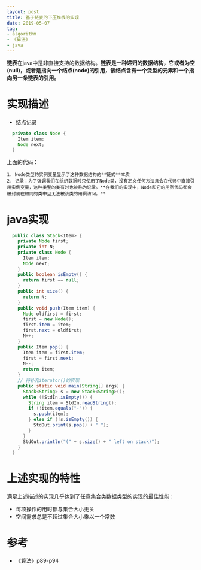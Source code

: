 ```yaml
---
layout: post
title: 基于链表的下压堆栈的实现
date: 2019-05-07
tag: 
- algorithm
- 《算法》
- java
---
```


**链表**在java中是非直接支持的数据结构。**链表是一种递归的数据结构，它或者为空(null)，或者是指向一个结点(node)的引用，该结点含有一个泛型的元素和一个指向另一条链表的引用。**

<!-- more -->

# 实现描述

  - 结点记录

  ```java
    private class Node {
      Item item;
      Node next;
    }
  ```

  上面的代码：

    1. Node类型的实例变量显示了这种数据结构的**链式**本质
    2. 记录：为了强调我们在组织数据时只使用了Node类，没有定义任何方法且会在代码中直接引用实例变量，这种类型的类有时也被称为记录。**在我们的实现中，Node和它的用例代码都会被封装在相同的类中且无法被该类的用例访问。**

# java实现

  ```java
    public class Stack<Item> {
      private Node first;
      private int N;
      private class Node {
        Item item;
        Node next;
      }
      public boolean isEmpty() {
        return first == null;
      }
      public int size() {
        return N;
      }
      public void push(Item item) {
        Node oldfirst = first;
        first = new Node();
        first.item = item;
        first.next = oldfirst;
        N++;
      }
      public Item pop() {
        Item item = first.item;
        first = first.next;
        N--;
        return item;
      }
      // 待补充iterator()的实现
      public static void main(String[] args) {
        Stack<String> s = new Stack<String>();
        while (!StdIn.isEmpty()) {
          String item = StdIn.readString();
          if (!item.equals("-")) {
            s.push(item);
          } else if (!s.isEmpty()) {
            StdOut.print(s.pop() + " ");
          }
        }
        StdOut.println("(" + s.size() + " left on stack)");
      }
    }
  ```
# 上述实现的特性

  满足上述描述的实现几乎达到了任意集合类数据类型的实现的最佳性能：

   - 每项操作的用时都与集合大小无关
   - 空间需求总是不超过集合大小乘以一个常数

# 参考

- 《算法》p89-p94